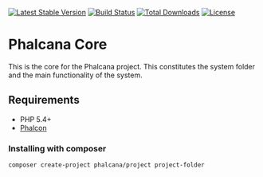 [![Latest Stable Version](https://poser.pugx.org/phalcana/core/v/stable)](https://packagist.org/packages/phalcana/core)
[![Build Status](https://travis-ci.org/braf/phalcana-core.svg?branch=master)](https://travis-ci.org/braf/phalcana-core)
[![Total Downloads](https://poser.pugx.org/phalcana/core/downloads)](https://packagist.org/packages/phalcana/core)
[![License](https://poser.pugx.org/phalcana/core/license)](https://packagist.org/packages/phalcana/core)

# Phalcana Core

This is the core for the Phalcana project. This constitutes the system folder and the main functionality of the system.

## Requirements

 - PHP 5.4+
 - [Phalcon](http://phalconphp.com/en/download)


### Installing with composer

```bash
composer create-project phalcana/project project-folder
```
